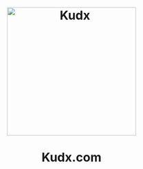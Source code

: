 <h1 align="center">
<img src="https://miro.medium.com/fit/c/176/176/1*0cEPijsTCCAqjDrXGhBJtA.png" alt="Kudx" width="300"/>
<br/><br/>
Kudx.com  
</h1>
